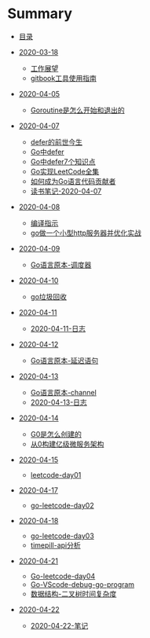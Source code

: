 # Summary

* [目录](README.md)

* [2020-03-18]()
  * [工作展望](./2020-03-18/面试准备Day01.md)
  * [gitbook工具使用指南](./2020-03-18/gitbook工具使用指南.md)


* [2020-04-05]()
  * [Goroutine是怎么开始和退出的](./2020-04-05/Goroutine是怎么开始和退出的.md)


* [2020-04-07]()
  * [defer的前世今生](2020-04-07/defer的前世今生.md)
  * [Go中defer](2020-04-07/Go中defer.md)
  * [Go中defer7个知识点](2020-04-07/Go中defer7个知识点.md)
  * [Go实现LeetCode全集](2020-04-07/Go实现LeetCode全集.md)
  * [如何成为Go语言代码贡献者](2020-04-07/如何成为Go语言代码贡献者.md)
  * [读书笔记-2020-04-07](2020-04-07/读书笔记-2020-04-07.md)


* [2020-04-08]()
  * [编译指示](2020-04-08/go编译器-编译指示.md)
  * [go做一个小型http服务器并优化实战](2020-04-08/go做一个小型http服务器并优化实战.md)


* [2020-04-09]()
  * [Go语言原本-调度器](2020-04-09/Go语言原本-调度器.md)

* [2020-04-10]()
  * [go垃圾回收](2020-04-10/go垃圾回收.md)


* [2020-04-11]()
  * [2020-04-11-日志](2020-04-11/2020-04-11-日志.md)


* [2020-04-12]()
  * [Go语言原本-延迟语句](2020-04-12/Go语言原本-延迟语句.md)



* [2020-04-13]()
  * [Go语言原本-channel](2020-04-13/Go语言原本-channel.md)
  * [2020-04-13-日志](2020-04-13/2020-04-13-日志.md)


* [2020-04-14]()
  * [G0是怎么创建的](2020-04-14/G0是怎么创建的.md)
  * [从0构建亿级微服务架构](2020-04-14/从0构建亿级微服务架构.md) 


* [2020-04-15]()
  * [leetcode-day01](2020-04-15/go-leetcode-TwoSum.md)


* [2020-04-17]()
  * [go-leetcode-day02](2020-04-17/go-leetcode-day02.md)


* [2020-04-18]()
  * [go-leetcode-day03](2020-04-18/go-leetcode-day03.md)
  * [timepill-api分析](2020-04-18/timepill-api分析.md)


* [2020-04-21]()
  * [Go-leetcode-day04](2020-04-21/Go-leetcode-day04.md)
  * [Go-VScode-debug-go-program](2020-04-21/Go-VScode-debug-go-program.md)
  * [数据结构-二叉树时间复杂度](2020-04-21/数据结构-二叉树时间复杂度.md)

* [2020-04-22]()
  * [2020-04-22-笔记](2020-04-22/2020-04-22-笔记.md)
